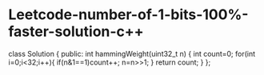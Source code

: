 #  Leetcode-number-of-1-bits-100%-faster-solution-c++


class Solution {
public:
    int hammingWeight(uint32_t n) {
        int count=0;
        for(int i=0;i<32;i++){
            if(n&1==1)count++;
            n=n>>1;
        }
        return count;
    }
};
